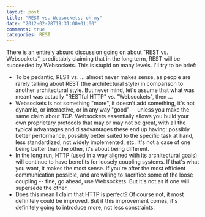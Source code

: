 ```yaml
---
layout: post
title: "REST vs. Websockets, oh my"
date: "2012-02-28T19:31:00+01:00"
comments: true
categories: REST
---
```


There is an entirely absurd discussion going on about "REST
vs. Websockets", predictably claiming that in the long term, REST will
be succeeded by Websockets. This is stupid on many levels. I'll try
to be brief:

* To be pedantic, REST vs. ... almost never makes sense, as people are
  rarely talking about REST (the architectural style) in comparison to
  another architectural style. But never mind, let's assume that what
  was meant was actually "RESTful HTTP" vs. "Websockets", then ...
* Websockets is not something "more", it doesn't add something, it's
  not dynamic, or interactive, or in any way "good" -- unless you make
  the same claim about TCP. Websockets essentially allows you build
  your own proprietary protocols that may or may not be great, with
  all the typical advantages and disadvantages these end up having:
  possibly better performance, possibly better suited to the specific
  task at hand, less standardized, not widely implemented, etc. It's
  not a case of one being better than the other, it's about being
  different.
* In the long run, HTTP (used in a way aligned with its architectural
  goals) will continue to have benefits for loosely coupling
  systems. If that's what you want, it makes the most sense. If you're
  after the most efficient communication possible, and are willing to
  sacrifice some of the loose coupling -- fine, go ahead, use
  Websockets. But it's not as if one will supersede the other.
* Does this mean I claim that HTTP is perfect? Of course not, it most
  definitely could be improved. But if this improvement comes, it's
  definitely going to introduce more, not less constraints.

